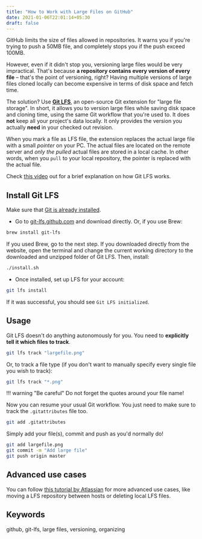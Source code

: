 ```yaml
---
title: "How to Work with Large Files on GitHub"
date: 2021-01-06T22:01:14+05:30
draft: false
---
```


<!-- This is a template. Please replace the content while keeping this structure.
Make sure to read our contribution guide to learn how to submit your content to Tilburg Science Hub. -->
<!-- Goal of the Building Block -->

GitHub limits the size of files allowed in repositories. It warns you if you're trying to push a 50MB file, and completely stops you if the push exceed 100MB.

However, even if it didn't stop you, versioning large files would be very impractical. That's because **a repository contains every version of every file** – that's the point of versioning, right?
Having multiple versions of large files cloned locally can become expensive in terms of disk space and fetch time.

The solution? Use **[Git LFS](https://git-lfs.github.com)**, an open-source Git extension for "large file storage". In short, it allows you to version large files while saving disk space and cloning time, using the same Git workflow that you're used to. It does **not** keep all your project's data locally. It only provides the version you actually **need** in your checked out revision.

When you mark a file as LFS file, the extension replaces the actual large file with a small *pointer* on your PC. The actual files are located on the remote server and *only the pulled* actual files are stored in a local cache. In other words, when you `pull` to your local repository, the pointer is replaced with the actual file.

Check [this video](https://www.youtube.com/watch?v=9gaTargV5BY) out for a brief explanation on how Git LFS works.

## Install Git LFS <!-- Provide your code in all the relevant languages and/or operating systems. -->

Make sure that [Git is already installed](setup/gitInstall.md).

- Go to [git-lfs.github.com](https://git-lfs.github.com) and download directly. Or, if you use Brew:

``` bash
brew install git-lfs
```

If you used Brew, go to the next step. If you downloaded directly from the website, open the terminal and change the current working directory to the downloaded and unzipped folder of Git LFS. Then, install:

``` bash
./install.sh
```

- Once installed, set up LFS for your account:

``` bash
git lfs install
```

If it was successful, you should see ```Git LFS initialized```.

## Usage

Git LFS doesn't do anything autonomously for you. You need to **explicitly tell it which files to track**.

``` bash
git lfs track "largefile.png"
```

Or, to track a file type (if you don't want to manually specify every single file you wish to track):

``` bash
git lfs track "*.png"
```

!!! warning "Be careful"
    Do not forget the quotes around your file name!

Now you can resume your usual Git workflow. You just need to make sure to track the `.gitattributes` file too.

``` bash
git add .gitattributes
```

Simply add your file(s), commit and push as you'd normally do!

``` bash
git add largefile.png
git commit -m "Add large file"
git push origin master
```

## Advanced use cases

You can follow [this tutorial by Atlassian](https://www.atlassian.com/git/tutorials/git-lfs) for more advanced use cases, like moving a LFS repository between hosts or deleting local LFS files.

## Keywords

github, git-lfs, large files, versioning, organizing
<!-- For example: ‘devising and organizing the project’,
‘data collection’, ‘data analysis’ and ‘article writing’. -->
